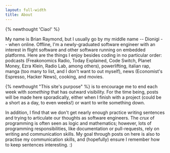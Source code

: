 ```yaml
---
layout: full-width
title: About
---
```


{% newthought 'Ciao!' %}

My name is Brian Raymond, but I usually go by my middle name -- Dionigi -- when online. Offline, I'm a newly-graduated software engineer with an interest in flight software and other software running on embedded platforms. Here are the things I enjoy besides coding in no particular order: podcasts (Freakonomics Radio, Today Explained, Code Switch, Planet Money, Ezra Klein, Radio Lab, among others), powerlifting, italian rap, manga (too many to list, and I don't want to out myself), news (Economist's Espresso, Hacker News), cooking, and movies.

{% newthought "This site's purpose" %} is to encourage me to end each week with *something* that has outward visibility. For the time being, posts will be made here sporadically, either when I finish with a project (could be a short as a day, to even weeks!) or want to write something down.

In addition, I find that we don't get nearly enough practice writing sentences and trying to articulate our thoughts as software engineers. The *crux* of programming is often seen as logic and mathematics; however, lots of programming responsibilities, like documentation or pull-requests, rely on writing and communication skills. My goal through posts on here is also to practise my communication skills, and (hopefully) ensure I remember how to keep sentences interesting. :)
